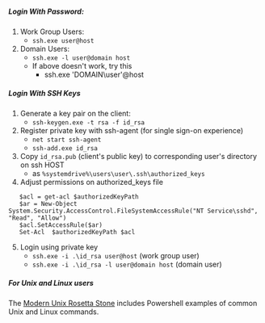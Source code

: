 
##### Login With Password:
1. Work Group Users:
     * `ssh.exe user@host`
2. Domain Users:
     * `ssh.exe -l user@domain host`
     * If above doesn't work, try this
       - ssh.exe 'DOMAIN\user'@host 


##### Login With SSH Keys

1. Generate a key pair on the client:
     * `ssh-keygen.exe -t rsa -f id_rsa`
2. Register private key with ssh-agent (for single sign-on experience)
     * `net start ssh-agent`
     * `ssh-add.exe id_rsa` 
3. Copy `id_rsa.pub` (client's public key) to corresponding user's directory on ssh HOST
     * as `%systemdrive%\users\user\.ssh\authorized_keys`
4. Adjust permissions on authorized_keys file
```   $authorizedKeyPath = "%systemdrive%\users\user\.ssh\authorized_keys"
   $acl = get-acl $authorizedKeyPath
   $ar = New-Object  System.Security.AccessControl.FileSystemAccessRule("NT Service\sshd", "Read", "Allow")
   $acl.SetAccessRule($ar)
   Set-Acl  $authorizedKeyPath $acl
``` 
5. Login using private key
     * `ssh.exe -i .\id_rsa user@host` (work group user)
     * `ssh.exe -i .\id_rsa -l user@domain host` (domain user)

##### For Unix and Linux users

The [Modern Unix Rosetta Stone](https://certsimple.com/rosetta-stone) includes Powershell examples of common Unix and Linux commands. 